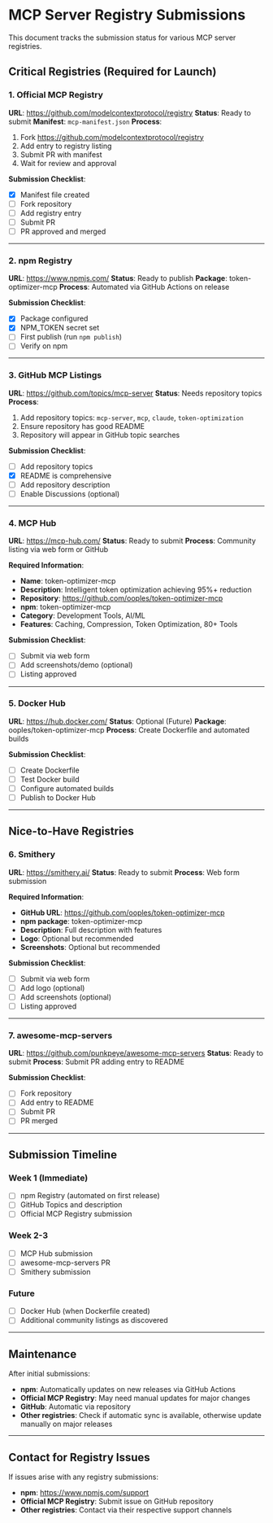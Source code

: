 # MCP Server Registry Submissions

This document tracks the submission status for various MCP server registries.

## Critical Registries (Required for Launch)

### 1. Official MCP Registry
**URL**: https://github.com/modelcontextprotocol/registry
**Status**: Ready to submit
**Manifest**: `mcp-manifest.json`
**Process**:
1. Fork https://github.com/modelcontextprotocol/registry
2. Add entry to registry listing
3. Submit PR with manifest
4. Wait for review and approval

**Submission Checklist**:
- [x] Manifest file created
- [ ] Fork repository
- [ ] Add registry entry
- [ ] Submit PR
- [ ] PR approved and merged

---

### 2. npm Registry
**URL**: https://www.npmjs.com/
**Status**: Ready to publish
**Package**: token-optimizer-mcp
**Process**: Automated via GitHub Actions on release

**Submission Checklist**:
- [x] Package configured
- [x] NPM_TOKEN secret set
- [ ] First publish (run `npm publish`)
- [ ] Verify on npm

---

### 3. GitHub MCP Listings
**URL**: https://github.com/topics/mcp-server
**Status**: Needs repository topics
**Process**:
1. Add repository topics: `mcp-server`, `mcp`, `claude`, `token-optimization`
2. Ensure repository has good README
3. Repository will appear in GitHub topic searches

**Submission Checklist**:
- [ ] Add repository topics
- [x] README is comprehensive
- [ ] Add repository description
- [ ] Enable Discussions (optional)

---

### 4. MCP Hub
**URL**: https://mcp-hub.com/
**Status**: Ready to submit
**Process**: Community listing via web form or GitHub

**Required Information**:
- **Name**: token-optimizer-mcp
- **Description**: Intelligent token optimization achieving 95%+ reduction
- **Repository**: https://github.com/ooples/token-optimizer-mcp
- **npm**: token-optimizer-mcp
- **Category**: Development Tools, AI/ML
- **Features**: Caching, Compression, Token Optimization, 80+ Tools

**Submission Checklist**:
- [ ] Submit via web form
- [ ] Add screenshots/demo (optional)
- [ ] Listing approved

---

### 5. Docker Hub
**URL**: https://hub.docker.com/
**Status**: Optional (Future)
**Package**: ooples/token-optimizer-mcp
**Process**: Create Dockerfile and automated builds

**Submission Checklist**:
- [ ] Create Dockerfile
- [ ] Test Docker build
- [ ] Configure automated builds
- [ ] Publish to Docker Hub

---

## Nice-to-Have Registries

### 6. Smithery
**URL**: https://smithery.ai/
**Status**: Ready to submit
**Process**: Web form submission

**Required Information**:
- **GitHub URL**: https://github.com/ooples/token-optimizer-mcp
- **npm package**: token-optimizer-mcp
- **Description**: Full description with features
- **Logo**: Optional but recommended
- **Screenshots**: Optional but recommended

**Submission Checklist**:
- [ ] Submit via web form
- [ ] Add logo (optional)
- [ ] Add screenshots (optional)
- [ ] Listing approved

---

### 7. awesome-mcp-servers
**URL**: https://github.com/punkpeye/awesome-mcp-servers
**Status**: Ready to submit
**Process**: Submit PR adding entry to README

**Submission Checklist**:
- [ ] Fork repository
- [ ] Add entry to README
- [ ] Submit PR
- [ ] PR merged

---

## Submission Timeline

### Week 1 (Immediate)
- [ ] npm Registry (automated on first release)
- [ ] GitHub Topics and description
- [ ] Official MCP Registry submission

### Week 2-3
- [ ] MCP Hub submission
- [ ] awesome-mcp-servers PR
- [ ] Smithery submission

### Future
- [ ] Docker Hub (when Dockerfile created)
- [ ] Additional community listings as discovered

---

## Maintenance

After initial submissions:
- **npm**: Automatically updates on new releases via GitHub Actions
- **Official MCP Registry**: May need manual updates for major changes
- **GitHub**: Automatic via repository
- **Other registries**: Check if automatic sync is available, otherwise update manually on major releases

---

## Contact for Registry Issues

If issues arise with any registry submissions:
- **npm**: https://www.npmjs.com/support
- **Official MCP Registry**: Submit issue on GitHub repository
- **Other registries**: Contact via their respective support channels

